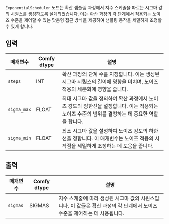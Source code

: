 ``ExponentialScheduler`` 노드는 확산 샘플링 과정에서 지수 스케줄을 따르는 시그마 값의 시퀀스를 생성하도록 설계되었습니다. 이는 확산 과정의 각 단계에서 적용되는 노이즈 수준을 제어할 수 있는 맞춤형 접근 방식을 제공하여 샘플링 동작을 세밀하게 조정할 수 있게 합니다.

## 입력

| 매개변수   | Comfy dtype | 설명                                                                                   |
|-------------|-------------|---------------------------------------------------------------------------------------------|
| `steps`     | INT         | 확산 과정의 단계 수를 지정합니다. 이는 생성된 시그마 시퀀스의 길이에 영향을 미치며, 노이즈 적용의 세분화에 영향을 줍니다. |
| `sigma_max` | FLOAT       | 최대 시그마 값을 정의하여 확산 과정에서 노이즈 강도의 상한선을 설정합니다. 이는 적용되는 노이즈 수준의 범위를 결정하는 데 중요한 역할을 합니다. |
| `sigma_min` | FLOAT       | 최소 시그마 값을 설정하여 노이즈 강도의 하한선을 정합니다. 이 매개변수는 노이즈 적용의 시작점을 세밀하게 조정하는 데 도움을 줍니다. |

## 출력

| 매개변수 | Comfy dtype | 설명                                                                                   |
|-----------|-------------|---------------------------------------------------------------------------------------------|
| `sigmas`  | SIGMAS      | 지수 스케줄에 따라 생성된 시그마 값의 시퀀스입니다. 이 값들은 확산 과정의 각 단계에서 노이즈 수준을 제어하는 데 사용됩니다. |N
